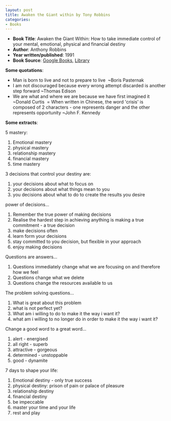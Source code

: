 ```yaml
---
layout: post
title: Awaken the Giant within by Tony Robbins
categories:
- Books
---
```


- **Book Title**: Awaken the Giant Within: How to take immediate control of your mental, emotional, physical and financial destiny
- **Author**: Anthony Robbins
- **Year written/published**: 1991
- **Book Source**: [Google Books](http://books.google.com/books?id=tWAa3VJ4_UQC&q=Awaken+the+Giant+within+by+Tony+Robbins&dq=Awaken+the+Giant+within+by+Tony+Robbins&pgis=1), [Library](http://vistaweb.nlb.gov.sg/cgi-bin/cw_cgi?fullRecord+19581+3002+10081800+5+1)

**Some quotations**:

- Man is born to live and not to prepare to live  ~Boris Pasternak
- I am not discouraged because every wrong attempt discarded is another step forward ~Thomas Edison 
- We are what and where we are because we have first imagined it ~Donald Curtis 
= When written in Chinese, the word 'crisis' is composed of 2 characters - one represents danger and the other represents opportunity ~John F. Kennedy 

**Some extracts**:

5 mastery:

1. Emotional mastery
2. physical mastery
3. relationship mastery
4. financial mastery
5. time mastery

3 decisions that control your destiny are:

1. your decisions about what to focus on
2. your decisions about what things mean to you
3. you decisions about what to do to create the results you desire

power of decisions...

1. Remember the true power of making decisions
2. Realise the hardest step in achieving anything is making a true commitment - a true decision
3. make decisions often
4. learn form your decisions
5. stay committed to you decision, but flexible in your approach
6. enjoy making decisions

Questions are answers...

1. Questions immediately change what we are focusing on and therefore how we feel
2. Questions change what we delete
3. Questions change the resources available to us

The problem solving questions...

1. What is great about this problem
2. what is not perfect yet?
3. What am i willing to do to make it the way i want it?
4. what am i willing to no longer do in order to make it the way i want it?

Change a good word to a great word...

1. alert - energised
2. all right - superb
3. attractive - gorgeous
4. determined - unstoppable
5. good - dynamite

7 days to shape your life:

1. Emotional destiny - only true success
2. physical destiny: prison of pain or palace of pleasure
3. relationship destiny
4. financial destiny
5. be impeccable
6. master your time and your life
7. rest and play

